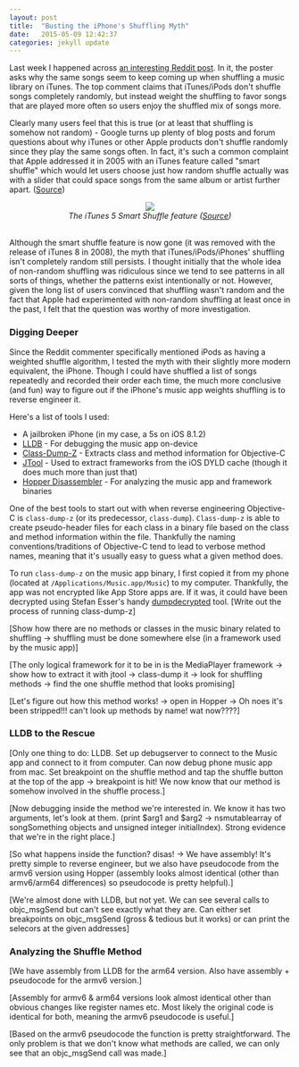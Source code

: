 ```yaml
---
layout: post
title:  "Busting the iPhone's Shuffling Myth"
date:   2015-05-09 12:42:37
categories: jekyll update
---
```


Last week I happened across [an interesting Reddit post](http://www.reddit.com/r/explainlikeimfive/comments/34hnnj/eli5_despite_having_150_songs_on_a_playlist/). In it, the poster asks why the same songs seem to keep coming up when shuffling a music library on iTunes.
The top comment claims that iTunes/iPods don't shuffle songs completely randomly, but instead weight the shuffling to favor songs that are played more often so users enjoy the shuffled mix of songs more.

Clearly many users feel that this is true (or at least that shuffling is somehow not random) - Google turns up plenty of blog posts and forum questions about why iTunes or other Apple products don't shuffle randomly since they play the same songs often.
In fact, it's such a common complaint that Apple addressed it in 2005 with an iTunes feature called "smart shuffle" which would let users choose just how random shuffle actually was with a slider that could space songs from the same album or artist further apart. ([Source](http://www.mcelhearn.com/itunes-features-that-have-been-retired/))

<div style="text-align:center"><img src ="{{ site.url }}/resources/SmartShuffle.jpg" /><br /><em>The iTunes 5 Smart Shuffle feature (<a href="http://archive.oreilly.com/users/files/64559/SmartShuffle.jpg">Source</a>)</em><br /><br /></div>

Although the smart shuffle feature is now gone (it was removed with the release of iTunes 8 in 2008), the myth that iTunes/iPods/iPhones' shuffling isn't completely random still persists.
I thought initially that the whole idea of non-random shuffling was ridiculous since we tend to see patterns in all sorts of things, whether the patterns exist intentionally or not.
However, given the long list of users convinced that shuffling wasn't random and the fact that Apple had experimented with non-random shuffling at least once in the past, I felt that the question was worthy of more investigation.

### Digging Deeper
Since the Reddit commenter specifically mentioned iPods as having a weighted shuffle algorithm, I tested the myth with their slightly more modern equivalent, the iPhone. Though I could have shuffled a list of songs repeatedly and recorded their order each time, the much more conclusive (and fun) way to figure out if the iPhone's music app weights shuffling is to reverse engineer it.

Here's a list of tools I used:

* A jailbroken iPhone (in my case, a 5s on iOS 8.1.2)
* [LLDB](http://lldb.llvm.org) - For debugging the music app on-device
* [Class-Dump-Z](https://code.google.com/p/networkpx/wiki/class_dump_z) - Extracts class and method information for Objective-C
* [JTool](http://www.newosxbook.com/index.php?page=downloads) - Used to extract frameworks from the iOS DYLD cache (though it does much more than just that)
* [Hopper Disassembler](http://www.hopperapp.com) - For analyzing the music app and framework binaries

One of the best tools to start out with when reverse engineering Objective-C is ```class-dump-z``` (or its predecessor, ```class-dump```). ```Class-dump-z``` is able to create pseudo-header files for each class in a binary file based on the class and method information within the file. Thankfully the naming conventions/traditions of Objective-C tend to lead to verbose method names, meaning that it's usually easy to guess what a given method does.

To run ```class-dump-z``` on the music app binary, I first copied it from my phone (located at ```/Applications/Music.app/Music```) to my computer. Thankfully, the app was not encrypted like App Store apps are. If it was, it could have been decrypted using Stefan Esser's handy [dumpdecrypted](https://github.com/stefanesser/dumpdecrypted) tool. [Write out the process of running class-dump-z]

[Show how there are no methods or classes in the music binary related to shuffling -> shuffling must be done somewhere else (in a framework used by the music app)]

[The only logical framework for it to be in is the MediaPlayer framework -> show how to extract it with jtool -> class-dump it -> look for shuffling methods -> find the one shuffle method that looks promising]

[Let's figure out how this method works! -> open in Hopper -> Oh noes it's been stripped!!! can't look up methods by name!  wat now????]

### LLDB to the Rescue

[Only one thing to do: LLDB. Set up debugserver to connect to the Music app and connect to it from computer. Can now debug phone music app from mac. Set breakpoint on the shuffle method and tap the shuffle button at the top of the app -> breakpoint is hit! We now know that our method is somehow involved in the shuffle process.]

[Now debugging inside the method we're interested in. We know it has two arguments, let's look at them. (print $arg1 and $arg2 -> nsmutablearray of songSomething objects and unsigned integer initialIndex). Strong evidence that we're in the right place.]

[So what happens inside the function? disas! -> We have assembly! It's pretty simple to reverse engineer, but we also have pseudocode from the armv6 version using Hopper (assembly looks almost identical (other than armv6/arm64 differences) so pseudocode is pretty helpful).]

[We're almost done with LLDB, but not yet. We can see several calls to objc_msgSend but can't see exactly what they are. Can either set breakpoints on objc_msgSend (gross & tedious but it works) or can print the selecors at the given addresses]

### Analyzing the Shuffle Method

[We have assembly from LLDB for the arm64 version. Also have assembly + pseudocode for the armv6 version.]

[Assembly for armv6 & arm64 versions look almost identical other than obvious changes like register names etc. Most likely the original code is identical for both, meaning the armv6 pseudocode is useful.]

[Based on the armv6 pseudocode the function is pretty straightforward. The only problem is that we don't know what methods are called, we can only see that an objc_msgSend call was made.]
